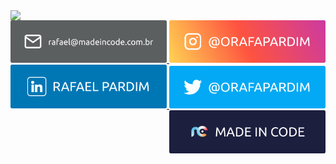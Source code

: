   <div align="left">
    <img align="left" width="550px" src="https://github-readme-stats.vercel.app/api/top-langs/?username=orafapardim&layout=compact&langs_count=7&theme=dark">
  </div>
  <div align="right">
    <a href="mailto:rafael@madeincode.com.br" target="_blank">
      <img width="250px" src="./images/github-email.svg"/>
    </a>
    <a href="https://www.instagram.com/orafapardim" target="_blank">
      <img width="250px" src="./images/github-insta.svg"/>
    </a>
    <a href="https://www.linkedin.com/in/orafapardim" target="_blank">
      <img width="250px" src="./images/github-linkedin.svg"/>
    </a>
    <a href="https://www.twitter.com/orafapardim" target="_blank">
      <img width="250px" src="./images/github-twitter.svg"/>
    </a>
    <a href="https://www.madeincode.com.br" target="_blank">
      <img width="250px" src="./images/github-madeincode.svg"/>
    </a>
  </div>
